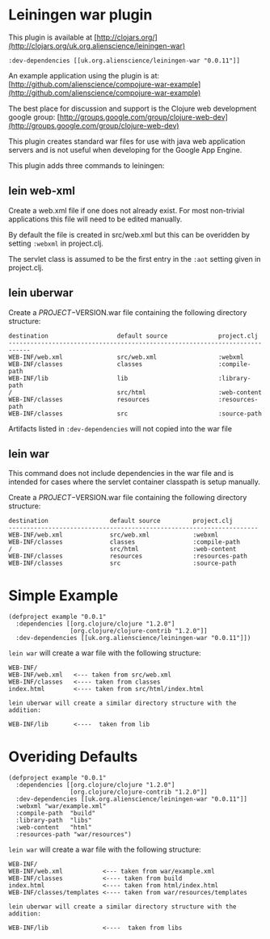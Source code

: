 
Leiningen war plugin
====================

This plugin is available at [http://clojars.org/](http://clojars.org/uk.org.alienscience/leiningen-war)

    :dev-dependencies [[uk.org.alienscience/leiningen-war "0.0.11"]]

An example application using the plugin is at:
    [http://github.com/alienscience/compojure-war-example](http://github.com/alienscience/compojure-war-example)

The best place for discussion and support is the Clojure web development google group:
    [http://groups.google.com/group/clojure-web-dev](http://groups.google.com/group/clojure-web-dev)

This plugin creates standard war files for use with java web application servers 
and is not useful when developing for the Google App Engine. 

This plugin adds three commands to leiningen:

lein web-xml
------------

Create a web.xml file if one does not already exist. For most non-trivial
applications this file will need to be edited manually.

By default the file is created in src/web.xml but this can be overidden
by setting `:webxml` in project.clj.

The servlet class is assumed to be the first entry in the
`:aot` setting given in project.clj.

lein uberwar
------------

Create a $PROJECT-$VERSION.war file containing the following directory structure:

    destination                   default source              project.clj 
    ----------------------------------------------------------------------------        
    WEB-INF/web.xml               src/web.xml                 :webxml
    WEB-INF/classes               classes                     :compile-path 
    WEB-INF/lib                   lib                         :library-path
    /                             src/html                    :web-content
    WEB-INF/classes               resources                   :resources-path
    WEB-INF/classes               src                         :source-path

Artifacts listed in `:dev-dependencies` will not copied into the war file

lein war
--------

This command does not include dependencies in the war file and is intended for cases
where the servlet container classpath is setup manually.

Create a $PROJECT-$VERSION.war file containing the following directory structure:

    destination                 default source         project.clj 
    ---------------------------------------------------------------------        
    WEB-INF/web.xml             src/web.xml            :webxml
    WEB-INF/classes             classes                :compile-path 
    /                           src/html               :web-content
    WEB-INF/classes             resources              :resources-path
    WEB-INF/classes             src                    :source-path

Simple Example
==============

    (defproject example "0.0.1"
      :dependencies [[org.clojure/clojure "1.2.0"]
                     [org.clojure/clojure-contrib "1.2.0"]]
      :dev-dependencies [[uk.org.alienscience/leiningen-war "0.0.11"]])

`lein war` will create a war file with the following structure:

    WEB-INF/
    WEB-INF/web.xml   <--- taken from src/web.xml
    WEB-INF/classes   <---- taken from classes
    index.html        <---- taken from src/html/index.html

    lein uberwar will create a similar directory structure with the addition:

    WEB-INF/lib       <----  taken from lib

Overiding Defaults
==================
    
    (defproject example "0.0.1"
      :dependencies [[org.clojure/clojure "1.2.0"]
                     [org.clojure/clojure-contrib "1.2.0"]]
      :dev-dependencies [[uk.org.alienscience/leiningen-war "0.0.11"]]
      :webxml "war/example.xml"
      :compile-path  "build"
      :library-path  "libs"
      :web-content   "html"
      :resources-path "war/resources")

`lein war` will create a war file with the following structure:

    WEB-INF/
    WEB-INF/web.xml           <--- taken from war/example.xml
    WEB-INF/classes           <---- taken from build
    index.html                <---- taken from html/index.html
    WEB-INF/classes/templates <---- taken from war/resources/templates

    lein uberwar will create a similar directory structure with the addition:

    WEB-INF/lib               <----  taken from libs


